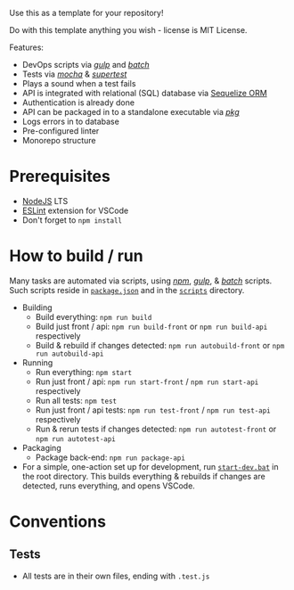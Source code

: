 Use this as a template for your repository!

Do with this template anything you wish - license is MIT License.

Features:
* DevOps scripts via [_gulp_](https://www.npmjs.com/package/gulp) and [_batch_](https://en.wikipedia.org/wiki/Batch_file)
* Tests via [_mocha_](https://mochajs.org/) & [_supertest_](https://www.npmjs.com/package/supertest)
* Plays a sound when a test fails
* API is integrated with relational (SQL) database via [Sequelize ORM](http://docs.sequelizejs.com/)
* Authentication is already done
* API can be packaged in to a standalone executable via [_pkg_](https://www.npmjs.com/package/pkg)
* Logs errors in to database
* Pre-configured linter
* Monorepo structure

# Prerequisites

* [NodeJS](https://nodejs.org/en/) LTS
* [ESLint](https://marketplace.visualstudio.com/items?itemName=dbaeumer.vscode-eslint) extension for VSCode
* Don't forget to `npm install`

# How to build / run

Many tasks are automated via scripts, using [_npm_](https://docs.npmjs.com/misc/scripts), [_gulp_](https://www.npmjs.com/package/gulp), & [_batch_](https://en.wikipedia.org/wiki/Batch_file) scripts.
Such scripts reside in [`package.json`](https://github.com/soryy708/nodejs-app-quick-start/blob/master/package.json) and in the [`scripts`](https://github.com/soryy708/nodejs-app-quick-start/tree/master/scripts) directory.

* Building
    * Build everything: `npm run build`
    * Build just front / api: `npm run build-front` or `npm run build-api` respectively
    * Build & rebuild if changes detected: `npm run autobuild-front` or `npm run autobuild-api`
* Running
    * Run everything: `npm start`
    * Run just front / api: `npm run start-front` / `npm run start-api` respectively
    * Run all tests: `npm test`
    * Run just front / api tests: `npm run test-front` / `npm run test-api` respectively
    * Run & rerun tests if changes detected: `npm run autotest-front` or `npm run autotest-api`
* Packaging
    * Package back-end: `npm run package-api`
* For a simple, one-action set up for development, run [`start-dev.bat`](https://github.com/soryy708/nodejs-app-quick-start/blob/master/start-dev.bat) in the root directory.
This builds everything & rebuilds if changes are detected, runs everything, and opens VSCode.

# Conventions

## Tests

* All tests are in their own files, ending with `.test.js`
